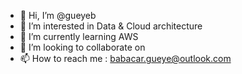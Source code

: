 - 👋 Hi, I’m @gueyeb
- 👀 I’m interested in Data & Cloud architecture
- 🌱 I’m currently learning AWS
- 💞️ I’m looking to collaborate on <TBD>
- 📫 How to reach me : babacar.gueye@outlook.com
